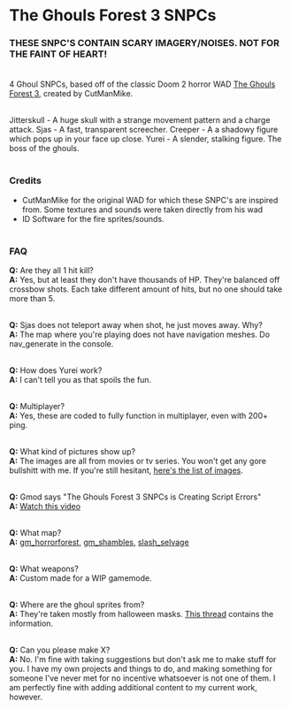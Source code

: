 # The Ghouls Forest 3 SNPCs
### THESE SNPC'S CONTAIN SCARY IMAGERY/NOISES. NOT FOR THE FAINT OF HEART!<br/><br/>

4 Ghoul SNPCs, based off of the classic Doom 2 horror WAD [The Ghouls Forest 3](https://forum.zdoom.org/viewtopic.php?f=45&t=13704&sid=112f105dc6473f9756a907318123cc44), created by CutManMike.<br/><br/>

Jitterskull - A huge skull with a strange movement pattern and a charge attack.
Sjas - A fast, transparent screecher.
Creeper - A a shadowy figure which pops up in your face up close.
Yurei - A slender, stalking figure. The boss of the ghouls.<br/><br/>


### Credits
* CutManMike for the original WAD for which these SNPC's are inspired from. Some textures and sounds were taken directly from his wad
* ID Software for the fire sprites/sounds.<br/><br/>


### FAQ
**Q:** Are they all 1 hit kill?<br/>
**A:** Yes, but at least they don't have thousands of HP. They're balanced off crossbow shots. Each take different amount of hits, but no one should take more than 5.<br/><br/>

**Q:** Sjas does not teleport away when shot, he just moves away. Why?<br/>
**A:** The map where you're playing does not have navigation meshes. Do nav_generate in the console.<br/><br/>

**Q:** How does Yurei work?<br/>
**A:** I can't tell you as that spoils the fun.<br/><br/>

**Q:** Multiplayer?<br/>
**A:** Yes, these are coded to fully function in multiplayer, even with 200+ ping.<br/><br/>

**Q:** What kind of pictures show up?<br/>
**A:** The images are all from movies or tv series. You won't get any gore bullshitt with me. If you're still hesitant, [here's the list of images](https://i.imgur.com/yzbDDBF.png).<br/><br/>

**Q:** Gmod says "The Ghouls Forest 3 SNPCs is Creating Script Errors"<br/>
**A:** [Watch this video](https://www.youtube.com/watch?v=ppH2--qS9Sc)<br/><br/>

**Q:** What map?<br/>
**A:** [gm_horrorforest](https://steamcommunity.com/sharedfiles/filedetails/?id=297389768), [gm_shambles](https://steamcommunity.com/sharedfiles/filedetails/?id=151544081), [slash_selvage](https://steamcommunity.com/sharedfiles/filedetails/?id=798554357)<br/><br/>

**Q:** What weapons?<br/>
**A:** Custom made for a WIP gamemode.<br/><br/>

**Q:** Where are the ghoul sprites from?<br/>
**A:** They're taken mostly from halloween masks. [This thread](http://cutstuff.net/forum/index.php?topic=400.msg#msg) contains the information.<br/><br/>

**Q:** Can you please make X?<br/>
**A:** No. I'm fine with taking suggestions but don't ask me to make stuff for you. I have my own projects and things to do, and making something for someone I've never met for no incentive whatsoever is not one of them. I am perfectly fine with adding additional content to my current work, however.<br/><br/>
